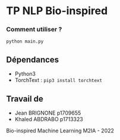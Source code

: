 # TP NLP Bio-inspired 

### Comment utiliser ? 
```
python main.py
```

## Dépendances
- Python3
- TorchText : `pip3 install torchtext` 

## Travail de 
- Jean BRIGNONE p1709655
- Khaled ABDRABO p1713323 

Bio-inspired Machine Learning M2IA - 2022
